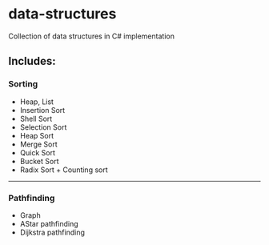 # data-structures
Collection of data structures in C# implementation

## Includes:
### Sorting
- Heap, List
- Insertion Sort
- Shell Sort
- Selection Sort
- Heap Sort
- Merge Sort
- Quick Sort
- Bucket Sort
- Radix Sort + Counting sort
---
### Pathfinding
- Graph
- AStar pathfinding
- Dijkstra pathfinding
